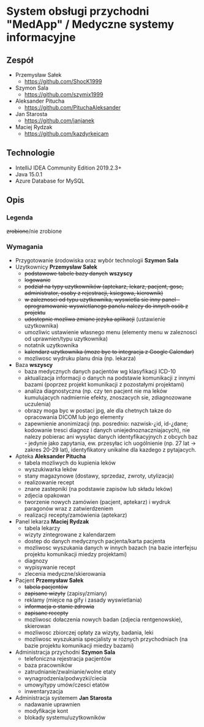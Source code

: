 # System obsługi przychodni "MedApp" / Medyczne systemy informacyjne

## Zespół
- Przemysław Sałek
  - https://github.com/ShocK1999
- Szymon Sala
  - https://github.com/szymix1999
- Aleksander Pitucha
  - https://github.com/PituchaAleksander
- Jan Starosta
  - https://github.com/janjanek
- Maciej Rydzak
  - https://github.com/kazdyrkeicam

## Technologie
- IntelliJ IDEA Community Edition 2019.2.3+
- Java 15.0.1
- Azure Database for MySQL

## Opis
### Legenda
~~zrobione~~/nie zrobione
### Wymagania 
- Przygotowanie środowiska oraz wybór technologii **Szymon Sala**
- Uzytkownicy **Przemysław Sałek**
  - ~~podstawowe tabele bazy danych~~ **wszyscy**
  - ~~logowanie~~
  - ~~podział na typy uzytkowników (aptekarz, lekarz, pacjent, gosc, administrator, osoby z rejestracji, ksiegowa, kierownik)~~
  - ~~w zaleznosci od typu uzytkownika, wyswietla sie inny panel - oprogramowanie wyswietlanego panelu nalezy do innych osób z projektu~~
  - ~~udostepnic mozliwa zmiane jezyka aplikacji~~ (ustawienie uzytkownika)
  - umozliwic ustawienie własnego menu (elementy menu w zaleznosci od uprawnien/typu uzytkownika)
  - notatnik uzytkownika
  - ~~kalendarz uzytkownika (moze byc to integracja z Google Calendar)~~
  - mozliwosc wydruku planu dnia (np. lekarza)
- Baza **wszyscy**
  - baza medycznych danych pacjentów wg klasyfikacji ICD-10
  - aktualizacja informacji o danych na podstawie komunikacji z innymi bazami (poprzez projekt komunikacji z pozostałymi projektami)
  - analiza diagnostyczna (np. czy ten pacjent nie ma leków kumulujacych nadmiernie efekty, znoszacych sie, zdiagnozowane uczulenia)
  - obrazy moga byc w postaci jpg, ale dla chetnych takze do opracowania DICOM lub jego elementy
  - zapewnienie anonimizacji (np. posrednio: nazwisk-¿id, id-¿dane; kodowanie tresci diagnoz i danych uniejednoznaczniajacych), nie nalezy pobierac ani wysyłac danych identyfikacyjnych z obcych baz - jedynie jako zapytania, ew. przesyłac ich uogólnienie (np. 27 lat -> zakres 20-29 lat), identyfikatory unikalne dla kazdego z pytajacych.
- Apteka **Aleksander Pitucha**
  - tabela mozliwych do kupienia leków
  - wyszukiwarka leków
  - stany magazynowe (dostawy, sprzedaz, zwroty, utylizacja)
  - realizowanie recept
  - znane zastepniki (na podstawie zapisów lub składu leków)
  - zdjecia opakowan
  - tworzenie nowych zamówien (pacjent, aptekarz) i wydruk paragonów wraz z zatwierdzeniem
  - realizacji recepty/zamówienia (aptekarz)
- Panel lekarza **Maciej Rydzak**
  - tabela lekarzy
  - wizyty zintegrowane z kalendarzem
  - dostep do danych medycznych pacjenta/karta pacjenta
  - mozliwosc wyszukania danych w innych bazach (na bazie interfejsu projektu komunikacji miedzy projektami)
  - diagnozy
  - wypisywanie recept
  - zlecenia medyczne/skierowania
- Pacjent **Przemysław Sałek**
  - ~~tabela pacjentów~~
  - ~~zapisane wizyty~~ (zapisy/zmiany)
  - reklamy (miejce na gify i zasady wyswietlania)
  - ~~informacja o stanie zdrowia~~
  - ~~zapisane recepty~~
  - mozliwosc dołaczenia nowych badan (zdjecia rentgenowskie), skierowan
  - mozliwosc zbiorczej opłaty za wizyty, badania, leki
  - mozliwosc wyszukania specjalisty w róznych przychodniach (na bazie projektu komunikacji miedzy bazami)
- Administracja przychodni **Szymon Sala**
  - telefoniczna rejestracja pacjentów
  - baza pracowników
  - zatrudnianie/zwalnianie/wolne etaty
  - wynagrodzenia/podwyzki/ciecia
  - umowy/typy umów/czesci etatów
  - inwentaryzacja
- Administracja systemem **Jan Starosta**
  - nadawanie uprawnien
  - modyfikacje kont
  - blokady systemu/uzytkowników

